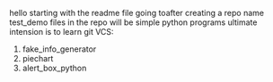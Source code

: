 hello starting with the readme file going toafter creating a repo name test_demo
files in the repo will be simple python programs ultimate intension is to learn git VCS:
1. fake_info_generator
2. piechart
3. alert_box_python
